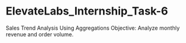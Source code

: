 # ElevateLabs_Internship_Task-6
Sales Trend Analysis Using Aggregations  Objective: Analyze monthly revenue and order volume.

